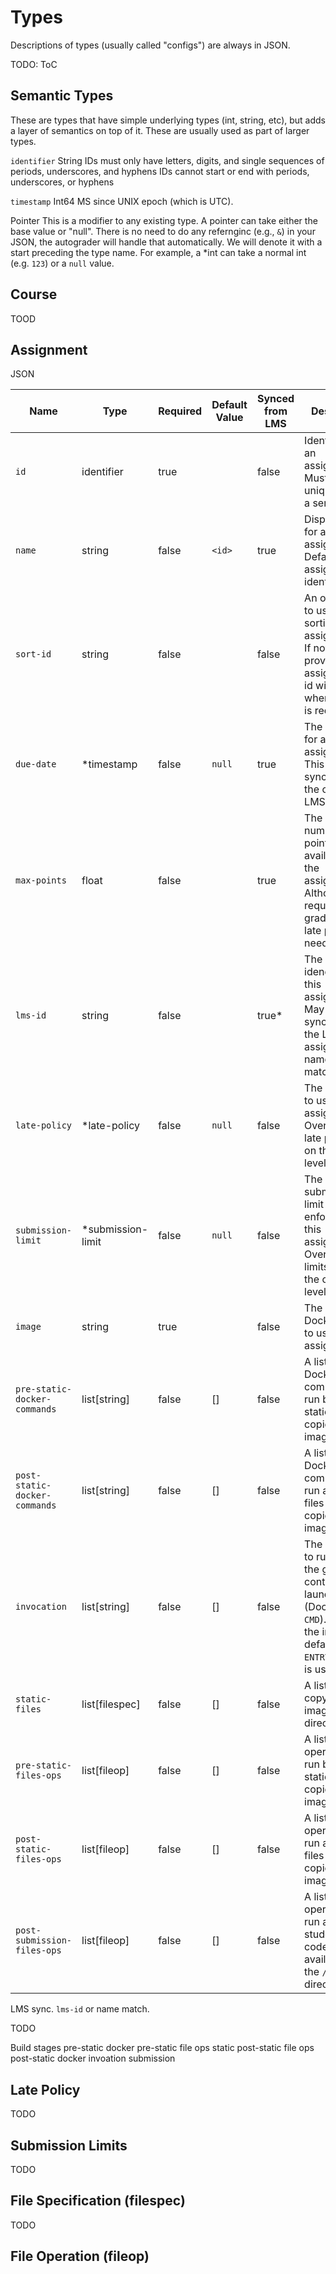 # Types

Descriptions of types (usually called "configs") are always in JSON.

TODO: ToC

## Semantic Types

These are types that have simple underlying types (int, string, etc),
but adds a layer of semantics on top of it.
These are usually used as part of larger types.

`identifier`
String
IDs must only have letters, digits, and single sequences of periods, underscores, and hyphens
IDs cannot start or end with periods, underscores, or hyphens

`timestamp`
Int64
MS since UNIX epoch (which is UTC).

Pointer
This is a modifier to any existing type.
A pointer can take either the base value or "null".
There is no need to do any refernginc (e.g., `&`) in your JSON, the autograder will handle that automatically.
We will denote it with a start preceding the type name.
For example, a \*int can take a normal int (e.g. `123`) or a `null` value.

## Course

TOOD

## Assignment

JSON

| Name               | Type               | Required | Default Value | Synced from LMS | Description |
|--------------------|--------------------|----------|---------------|-----------------|-------------|
| `id`               | identifier         | true     |               | false           | Identifier for an assignment. Must be unique within a server. |
| `name`             | string             | false    | `<id>`        | true            | Display name for an assignment. Defaults to the assignment's identifier. |
| `sort-id`          | string             | false    |               | false           | An optional ID to use when sorting assignments. If not provided, an assignment's id will be used when ordering is required. |
| `due-date`         | \*timestamp        | false    | `null`        | true            | The due data for an assignment. This can be synced from the course LMS. |
| `max-points`       | float              | false    |               | true            | The maximum number of points available for the assignment. Although not required when grading, some late policies need this. |
| `lms-id`           | string             | false    |               | true*           | The LMS idendifier for this assignment. May be synced with the LMS if the assignment's name matches. |
| `late-policy`      | \*late-policy      | false    | `null`        | false           | The late policy to use for this assignment. Overrides any late policy set on the course level. |
| `submission-limit` | \*submission-limit | false    | `null`        | false           | The submission limit to enforce for this assignment. Overrides any limits set on the course level. |
| `image`            | string             | true     |               | false           | The base Docker image to use for this assignment. |
| `pre-static-docker-commands`  | list[string]   | false | []        | false           | A list of Docker commands to run before static files are copied into the image. |
| `post-static-docker-commands` | list[string]   | false | []        | false           | A list of Docker commands to run after static files are copied into the image. |
| `invocation`                  | list[string]   | false | []        | false           | The command to run when the grading container is launched (Docker's `CMD`). If not set, the image's default `ENTRYPOINT`/`CMD` is used. |
| `static-files`                | list[filespec] | false | []        | false           | A list of files to copy into the image's `/work` directory. |
| `pre-static-files-ops`        | list[fileop]   | false | []        | false           | A list of file operations to run before static files are copied into the image. |
| `post-static-files-ops`       | list[fileop]   | false | []        | false           | A list of file operations to run after static files are copied into the image. |
| `post-submission-files-ops`   | list[fileop]   | false | []        | false           | A list of file operations to run after a student's code is available in the `/input` directory. |

LMS sync.
`lms-id` or name match.

TODO

Build stages
pre-static docker
pre-static file ops
static
post-static file ops
post-static docker
invoation
submission

## Late Policy

TODO

## Submission Limits

TODO

## File Specification (filespec)

TODO

## File Operation (fileop)
